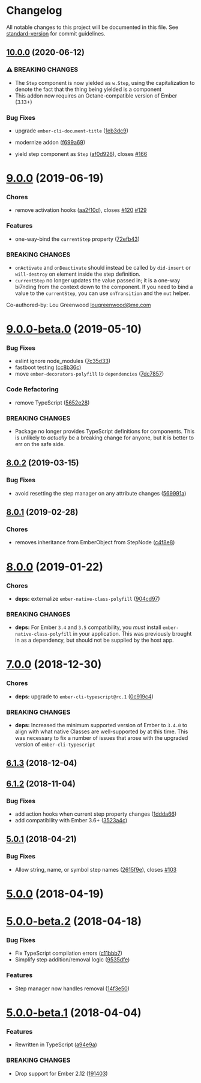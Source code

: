 # Changelog

All notable changes to this project will be documented in this file. See [standard-version](https://github.com/conventional-changelog/standard-version) for commit guidelines.

## [10.0.0](https://github.com/alexlafroscia/ember-steps/compare/v9.0.0...v10.0.0) (2020-06-12)


### ⚠ BREAKING CHANGES

* The `Step` component is now yielded as `w.Step`, using the capitalization to denote the fact that the thing being yielded is a component
* This addon now requires an Octane-compatible version of Ember (3.13+)

### Bug Fixes

* upgrade `ember-cli-document-title` ([1eb3dc9](https://github.com/alexlafroscia/ember-steps/commit/1eb3dc9e96da008d0360df069a05b9f3b6a2046e))


* modernize addon ([f699a69](https://github.com/alexlafroscia/ember-steps/commit/f699a69553a862b380cd6a9b606949a22111ae63))
* yield step component as `Step` ([af0d926](https://github.com/alexlafroscia/ember-steps/commit/af0d9261307a6169692985ec04436e0783c95a72)), closes [#166](https://github.com/alexlafroscia/ember-steps/issues/166)

<a name="9.0.0"></a>
# [9.0.0](https://github.com/alexlafroscia/ember-steps/compare/v9.0.0-beta.0...v9.0.0) (2019-06-19)


### Chores

* remove activation hooks ([aa2f10d](https://github.com/alexlafroscia/ember-steps/commit/aa2f10d)), closes [#120](https://github.com/alexlafroscia/ember-steps/issues/120) [#129](https://github.com/alexlafroscia/ember-steps/issues/129)


### Features

* one-way-bind the `currentStep` property ([72efb43](https://github.com/alexlafroscia/ember-steps/commit/72efb43))


### BREAKING CHANGES

* `onActivate` and `onDeactivate` should instead be called by `did-insert` or `will-destroy` on element inside the step definition.
* `currentStep` no longer updates the value passed in; it is a one-way bi7nding from
  the context down to the component. If you need to bind a value to the `currentStep`, you can use
  `onTransition` and the `mut` helper.

Co-authored-by: Lou Greenwood <lougreenwood@me.com>



<a name="9.0.0-beta.0"></a>
# [9.0.0-beta.0](https://github.com/alexlafroscia/ember-steps/compare/v8.0.2...v9.0.0-beta.0) (2019-05-10)


### Bug Fixes

* eslint ignore node_modules ([7c35d33](https://github.com/alexlafroscia/ember-steps/commit/7c35d33))
* fastboot testing ([cc8b36c](https://github.com/alexlafroscia/ember-steps/commit/cc8b36c))
* move `ember-decorators-polyfill` to `dependencies` ([7dc7857](https://github.com/alexlafroscia/ember-steps/commit/7dc7857))


### Code Refactoring

* remove TypeScript ([5652e28](https://github.com/alexlafroscia/ember-steps/commit/5652e28))


### BREAKING CHANGES

* Package no longer provides TypeScript definitions for
  components. This is unlikely to _actually_ be a breaking change for
  anyone, but it is better to err on the safe side.



<a name="8.0.2"></a>
## [8.0.2](https://github.com/alexlafroscia/ember-steps/compare/v8.0.1...v8.0.2) (2019-03-15)


### Bug Fixes

* avoid resetting the step manager on any attribute changes ([569991a](https://github.com/alexlafroscia/ember-steps/commit/569991a))



<a name="8.0.1"></a>

## [8.0.1](https://github.com/alexlafroscia/ember-steps/compare/v8.0.0...v8.0.1) (2019-02-28)

### Chores

* removes inheritance from EmberObject from StepNode ([c4f8e8](https://github.com/alexlafroscia/ember-steps/commit/c4f8e8))

<a name="8.0.0"></a>

# [8.0.0](https://github.com/alexlafroscia/ember-steps/compare/v7.0.0...v8.0.0) (2019-01-22)

### Chores

* **deps:** externalize `ember-native-class-polyfill` ([904cd97](https://github.com/alexlafroscia/ember-steps/commit/904cd97))

### BREAKING CHANGES

* **deps:** For Ember `3.4` and `3.5` compatibility, you _must_ install `ember-native-class-polyfill` in your application. This was previously brought in as a dependency, but should not be supplied by the host app.

<a name="7.0.0"></a>

# [7.0.0](https://github.com/alexlafroscia/ember-steps/compare/v6.1.3...v7.0.0) (2018-12-30)

### Chores

* **deps:** upgrade to `ember-cli-typescript@rc.1` ([0c919c4](https://github.com/alexlafroscia/ember-steps/commit/0c919c4))

### BREAKING CHANGES

* **deps:** Increased the minimum supported version of Ember to
  `3.4.0` to align with what native Classes are well-supported by at
  this time. This was necessary to fix a number of issues that arose
  with the upgraded version of `ember-cli-typescript`

<a name="6.1.3"></a>

## [6.1.3](https://github.com/alexlafroscia/ember-steps/compare/v6.1.2...v6.1.3) (2018-12-04)

<a name="6.1.2"></a>

## [6.1.2](https://github.com/alexlafroscia/ember-steps/compare/v6.1.1...v6.1.2) (2018-11-04)

### Bug Fixes

* add action hooks when current step property changes ([1ddda66](https://github.com/alexlafroscia/ember-steps/commit/1ddda66))
* add compatibility with Ember 3.6+ ([3523a4c](https://github.com/alexlafroscia/ember-steps/commit/3523a4c))

<a name="5.0.1"></a>

## [5.0.1](https://github.com/alexlafroscia/ember-steps/compare/v5.0.0...v5.0.1) (2018-04-21)

### Bug Fixes

* Allow string, name, or symbol step names ([2615f9e](https://github.com/alexlafroscia/ember-steps/commit/2615f9e)), closes [#103](https://github.com/alexlafroscia/ember-steps/issues/103)

<a name="5.0.0"></a>

# [5.0.0](https://github.com/alexlafroscia/ember-steps/compare/v5.0.0-beta.2...v5.0.0) (2018-04-19)

<a name="5.0.0-beta.2"></a>

# [5.0.0-beta.2](https://github.com/alexlafroscia/ember-steps/compare/v5.0.0-beta.1...v5.0.0-beta.2) (2018-04-18)

### Bug Fixes

* Fix TypeScript compilation errors ([c11bbb7](https://github.com/alexlafroscia/ember-steps/commit/c11bbb7))
* Simplify step addition/removal logic ([9535dfe](https://github.com/alexlafroscia/ember-steps/commit/9535dfe))

### Features

* Step manager now handles removal ([14f3e50](https://github.com/alexlafroscia/ember-steps/commit/14f3e50))

<a name="5.0.0-beta.1"></a>

# [5.0.0-beta.1](https://github.com/alexlafroscia/ember-steps/compare/v4.0.0...v5.0.0-beta.1) (2018-04-04)

### Features

* Rewritten in TypeScript ([a94e9a](https://github.com/alexlafroscia/ember-steps/commit/a94e9a))

### BREAKING CHANGES

* Drop support for Ember 2.12 ([191403](https://github.com/alexlafroscia/ember-steps/commit/191403))
